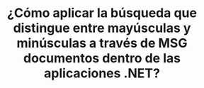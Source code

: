 ---
############################# Static ############################
layout: "auto-gen-gist"
draft: false
path: "es/search/net/case-sensitive/msg/"
otherformats: PDF DOC DOT DOCX DOCM DOTX DOTM TXT ODT OTT RTF XLS XLT XLSX XLSM XLSB XLTX XLTM XLA XLAM ODS OTS CSV TSV XML PPT PPS POT PPTX PPTM POTX POTM PPSX PPSM ODP PST OST EML EMLX ONE ZIP XHTML MHTML MD CHM EPUB  FB2 

############################# Head ############################
head_title: "Aplicar búsqueda de texto con distinción entre mayúsculas y minúsculas a través de MSG documentos a través de .NET"
head_description: "GroupDocs.Search .NET API permite a los programadores de software aplicar la búsqueda de texto que distingue entre mayúsculas y minúsculas y encontrar la secuencia exacta de palabras en MSG documentos a través de .NET API."

############################# Header ############################
title: "¿Cómo aplicar la búsqueda que distingue entre mayúsculas y minúsculas a través de MSG documentos dentro de las aplicaciones .NET?"
description: "GroupDocs.Search .NET API permite a los desarrolladores de software aplicar búsquedas de texto con distinción entre mayúsculas y minúsculas a través de varios tipos de documentos como PDF, HTML, DOCX, PPTX, XLSX y más dentro de las aplicaciones .NET."

######################### Download Button #######################
button:
    enable: true

############################# About ############################
about:
    enable: true
    title: "¿Qué es la búsqueda sensible a mayúsculas y minúsculas y cómo lograrla a través de .NET?"
    content: |
      Existen numerosas técnicas de búsqueda útiles que pueden ayudar a los usuarios a buscar en varios tipos de documentos una combinación particular de palabras u otros datos. La búsqueda sensible a mayúsculas y minúsculas es una técnica muy útil que permite a los usuarios buscar documentos y páginas web, ya sea que las letras mayúsculas y minúsculas se traten como diferentes o iguales. Por ejemplo, "Computadora", "computadora" y "COMPUTADORA" se tratarán como palabras diferentes porque la letra "C" está en mayúsculas en la primera instancia, en minúsculas en la segunda y todas en mayúsculas en la tercera. GroupDocs.Search for .NET es una conveniente API de búsqueda de documentos de alto rendimiento que permite al creador de software crear aplicaciones y herramientas de software para realizar búsquedas de texto e indexación de documentos con facilidad. La API brinda compatibilidad con algunos de los formatos de archivo más utilizados, como PDF, HTML, correo electrónico de Outlook, Microsoft Office Word, hojas de cálculo de Excel, presentaciones de PowerPoint, MSG de Outlook, PST y muchos más. Otra característica útil es que puede identificar consultas de búsqueda escritas en un idioma que no coincide con la distribución de su teclado.

############################# content ############################
steps:
    enable: true
    block:
    - title_left: "Realice una búsqueda con distinción entre mayúsculas y minúsculas en MSG Documentos a través de .NET"
      content_left: |
       GroupDocs.Search .NET API permite a los programadores de software agregar funciones de búsqueda que distinguen entre mayúsculas y minúsculas dentro de su propia aplicación C# .NET. El siguiente ejemplo de código .NET ilustra cómo lograr una búsqueda que distingue entre mayúsculas y minúsculas con una consulta en forma de texto en archivos MSG con solo un par de líneas de código.

      title_right: "Aplicar búsqueda con distinción entre mayúsculas y minúsculas en MSG Documentos"
      content_right: |
         * Identifique la ruta a la carpeta de índice, así como a la carpeta de documentos.
         * Genere un índice en la carpeta especificada llamando a la instancia de la clase [Índice](https://apireference.groupdocs.com/search/net/groupdocs.search/index/constructors/2)
         * Indexación de documentos de la carpeta especificada llamando a la instancia de la clase [Add](https://apireference.groupdocs.com/search/net/groupdocs.search.index/add/methods/1)
         * Inicializa una nueva instancia de la clase [SearchOptions](https://apireference.groupdocs.com/search/net/groupdocs.search.options/searchoptions)
         * Habilitar la búsqueda sensible a mayúsculas llamando al método [UseCaseSensitiveSearch](https://apireference.groupdocs.com/search/net/groupdocs.search.options/searchoptions/properties/usecasesensitivesearch)
         * Definir cadena de búsqueda y comenzar a buscar
         
        
      gisthash: "805df69ebb1145d5c15c212431de1395"
      gistfile: "case-sensitive_in_text_queries_dotnet.cs"

    - title_left: "Realizar búsquedas con distinción entre mayúsculas y minúsculas en forma de objeto a través de .NET"
      content_left: |
        GroupDocs.Search .NET brinda a los desarrolladores de software el poder de descubrir palabras teniendo en cuenta las letras mayúsculas y minúsculas dentro de la aplicación .NET. El siguiente ejemplo de código .NET ilustra cómo aplicar una búsqueda que distingue entre mayúsculas y minúsculas con una consulta en forma de objeto en documentos MSG.

      title_right: "Haga una búsqueda que distinga entre mayúsculas y minúsculas en MSG Documentos"
      content_right: |
        * Identifique la ruta a la carpeta de índice, así como a la carpeta de documentos.
        * Genere un índice en la carpeta especificada llamando a la instancia de la clase [Índice](https://apireference.groupdocs.com/search/net/groupdocs.search/index/constructors/2)
        * Indexación de documentos de la carpeta especificada llamando a la instancia de la clase [Add](https://apireference.groupdocs.com/search/net/groupdocs.search.index/add/methods/1)
        * Inicializa una nueva instancia de la clase [SearchOptions](https://apireference.groupdocs.com/search/net/groupdocs.search.options/searchoptions)
        * Habilitar la búsqueda sensible a mayúsculas llamando al método [UseCaseSensitiveSearch](https://apireference.groupdocs.com/search/net/groupdocs.search.options/searchoptions/properties/usecasesensitivesearch)
        * Crear consulta de búsqueda en forma de objeto llamando al método [CreateWordQuery](https://apireference.groupdocs.com/search/net/groupdocs.search/searchquery/methods/createwordquery)
        * Comience a buscar y muestre los resultados de búsqueda
     
      gisthash: "846d0dd11f88a59d62f083e33e84286b"
      gistfile: "case-sensitive_search_in_object_queries_dotnet.cs"

    - title_left: "Requisitos del sistema"
      content_left: |
       GroupDocs.Search for .NET es compatible con todas las principales plataformas y sistemas operativos. Para obtener una guía completa de requisitos del sistema, visite [requisitos del sistema](https://docs.groupdocs.com/search/net/system-requirements/) antes de ejecutar el código a continuación, asegúrese de tener los siguientes requisitos previos instalados en su sistema:
         * Sistemas Operativos: Microsoft Windows, Linux, Mac OS
         * Entorno de desarrollo: Visual Studio, Xamarin, MonoDevelop, etc.
         * Marcos: .NET Framework, .NET Standard, .NET Core, Mono
         * Obtenga la última versión de GroupDocs.Search para las API de .NET de [NuGet](https://www.nuget.org/packages/GroupDocs.search/)
        
      title_right: "Por qué usar GroupDocs.Search"
      content_right: |
        * Creación de índices de búsqueda tanto en memoria como en disco.
        * Capacidad de indexación de un archivo, secuencia o estructura.
        * Soporte de indexación de documentos protegidos por contraseña.
        * Soporte para la fusión de varios índices.
        * Documento de filtro durante la indexación de búsqueda.
        * Compatibilidad con el corrector ortográfico durante la búsqueda.
        * Los caracteres combinados son totalmente compatibles
        * La combinación de diferentes tipos de búsqueda en una consulta de búsqueda.
        * Compatibilidad con búsquedas de palabras simples y expresiones regulares
        * Totalmente compatible con el reemplazo de alias en las consultas de búsqueda.

demos:
    enable: true


more_formats:
    enable: true


back_to_top:
    enable: true
---